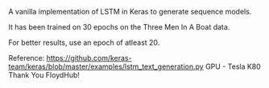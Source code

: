 A vanilla implementation of LSTM in Keras to generate sequence models.

It has been trained on 30 epochs on the Three Men In A Boat data.

For better results, use an epoch of atleast 20.

Reference: https://github.com/keras-team/keras/blob/master/examples/lstm_text_generation.py
GPU - Tesla K80 
Thank You FloydHub!
